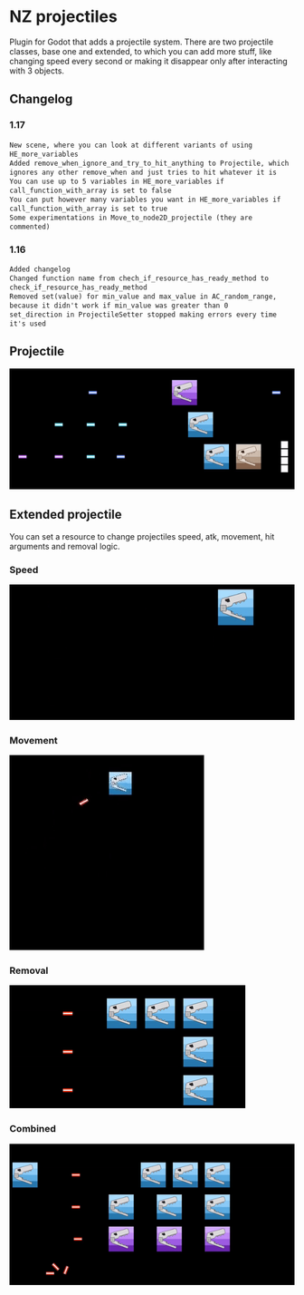 # NZ projectiles
Plugin for Godot that adds a projectile system. There are two projectile classes, base one and extended, to which you can add more stuff, like changing speed every second or making it disappear only after interacting with 3 objects.

## Changelog

### 1.17
	New scene, where you can look at different variants of using HE_more_variables
	Added remove_when_ignore_and_try_to_hit_anything to Projectile, which ignores any other remove_when and just tries to hit whatever it is
	You can use up to 5 variables in HE_more_variables if call_function_with_array is set to false
	You can put however many variables you want in HE_more_variables if call_function_with_array is set to true
	Some experimentations in Move_to_node2D_projectile (they are commented)
### 1.16
	Added changelog
	Changed function name from chech_if_resource_has_ready_method to check_if_resource_has_ready_method
	Removed set(value) for min_value and max_value in AC_random_range, because it didn't work if min_value was greater than 0
	set_direction in ProjectileSetter stopped making errors every time it's used

## Projectile
![Gif_1](/NZ_projectiles/gifs/gif_1.gif)

## Extended projectile
You can set a resource to change projectiles speed, atk, movement, hit arguments and removal logic.

### Speed
![Gif_2](/NZ_projectiles/gifs/gif_2.gif)

### Movement
![Gif_3](/NZ_projectiles/gifs/gif_3.gif)

### Removal
![Gif_4](/NZ_projectiles/gifs/gif_4.gif)

### Combined
![Gif_5](/NZ_projectiles/gifs/gif_5.gif)
